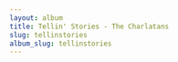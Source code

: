 ```yaml
---
layout: album
title: Tellin' Stories - The Charlatans
slug: tellinstories
album_slug: tellinstories
---
```

